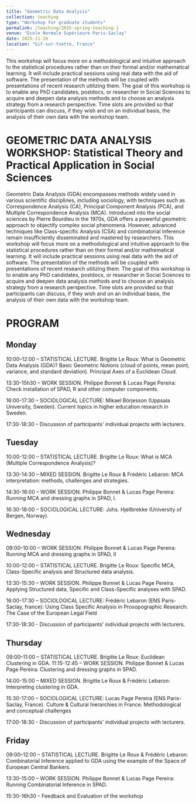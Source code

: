 ```yaml
---
title: "Geometric Data Analysis"
collection: teaching
type: "Workshop for graduate students"
permalink: /teaching/2015-spring-teaching-1
venue: "École Normale Supérieure Paris-Saclay"
date: 2025-11-28
location: "Gif-sur-Yvette, France"
---
```

This workshop will focus more on a methodological and intuitive approach to the statistical procedures rather than on their formal and/or mathematical learning. It will include practical sessions using real data with the aid of software. The presentation of the methods will be coupled with presentations of recent research utilizing them.
The goal of this workshop is to enable any PhD candidates, postdocs, or researcher in Social Sciences to acquire and deepen data analysis methods and to choose an analysis strategy from a research perspective. Time slots are provided so that participants can discuss, if they wish and on an individual basis, the analysis of their own data with the workshop team.

GEOMETRIC DATA ANALYSIS WORKSHOP: Statistical Theory and Practical Application in Social Sciences
====

Geometric Data Analysis (GDA) encompasses methods widely used in various scientific disciplines, including sociology, with techniques such as Correspondence Analysis (CA), Principal Component Analysis (PCA), and Multiple Correspondence Analysis (MCA). Introduced into the social sciences by Pierre Bourdieu in the 1970s, GDA offers a powerful geometric approach to objectify complex social phenomena. However, advanced techniques like Class-specific Analysis (CSA) and combinatorial inference remain insufficiently disseminated and mastered by researchers.
This workshop will focus more on a methodological and intuitive approach to the statistical procedures rather than on their formal and/or mathematical learning. It will include practical sessions using real data with the aid of software. The presentation of the methods will be coupled with presentations of recent research utilizing them.
The goal of this workshop is to enable any PhD candidates, postdocs, or researcher in Social Sciences to acquire and deepen data analysis methods and to choose an analysis strategy from a research perspective. Time slots are provided so that participants can discuss, if they wish and on an individual basis, the analysis of their own data with the workshop team.

PROGRAM
===
Monday
--
10:00–12:00 – STATISTICAL LECTURE. Brigitte Le Roux: What is Geometric Data Analysis (GDA)? Basic Geometric Notions (cloud of points, mean point, variance, and standard deviation). Principal Axes of a Euclidean Cloud. 

13:30-15h30 – WORK SESSION. Philippe Bonnet & Lucas Page Pereira: Check installation of SPAD, R and other computer components.

16:00-17:30 – SOCIOLOGICAL LECTURE: Mikael Börjesson (Uppsala University, Sweden). Current topics in higher education research in Sweden.

17:30-18:30 – Discussion of participants' individual projects with lecturers. 

Tuesday
--
10:00-12:00 – STATISTICAL LECTURE. Brigitte Le Roux: What is MCA (Multiple Correspondence Analysis)? 

13:30-14:30 – MIXED SESSION. Brigitte Le Roux & Frédéric Lebaron: MCA interpretation: methods, challenges and strategies.

14:30-16:00 – WORK SESSION. Philippe Bonnet & Lucas Page Pereira: Running MCA and dressing graphs in SPAD, I.

16:30-18:00 – SOCIOLOGICAL LECTURE: Johs. Hjellbrekke (University of Bergen, Norway). 

Wednesday
--
09:00-10:00 – WORK SESSION. Philippe Bonnet & Lucas Page Pereira: Running MCA and dressing graphs in SPAD, II

10:00-12:00 – STATISTICAL LECTURE. Brigitte Le Roux: Specific MCA, Class-Specific analysis and Structured data analysis.

13:30-15:30 – WORK SESSION. Philippe Bonnet & Lucas Page Pereira. Applying Structured data, Specific and Class-Specific analyses with SPAD. 

16:00-17:30 – SOCIOLOGICAL LECTURE: Frédéric Lebaron (ENS Paris-Saclay, france): Using Class Specific Analysis in Prosopographic Research: The Case of the European Legal Field

17:30-18:30 - Discussion of participants' individual projects with lecturers. 

Thursday
--
09:00–11:00 – STATISTICAL LECTURE. Brigitte Le Roux: Euclidean Clustering in GDA. 
11:15-12:45 – WORK SESSION. Philippe Bonnet & Lucas Page Pereira: Clustering and dressing graphs in SPAD.

14:00-15:00 – MIXED SESSION. Brigitte Le Roux & Frédéric Lebaron: Interpreting clustering in GDA. 

15:30-17:00 – SOCIOLOGICAL LECTURE: Lucas Page Pereira (ENS Paris-Saclay, France). Culture & Cultural hierarchies in France. Methodological and conceptual challenges

17:00-18:30 - Discussion of participants' individual projects with lecturers. 

Friday
--
09:00–12:00 – STATISTICAL LECTURE. Brigitte Le Roux & Frédéric Lebaron: Combinatorial Inference applied to GDA using the example of the Space of European Central Bankers.

13:30-15:00 – WORK SESSION. Philippe Bonnet & Lucas Page Pereira: Running Combinatorial Inference in SPAD. 

15:30-16h30 – Feedback and Evaluation of the workshop

